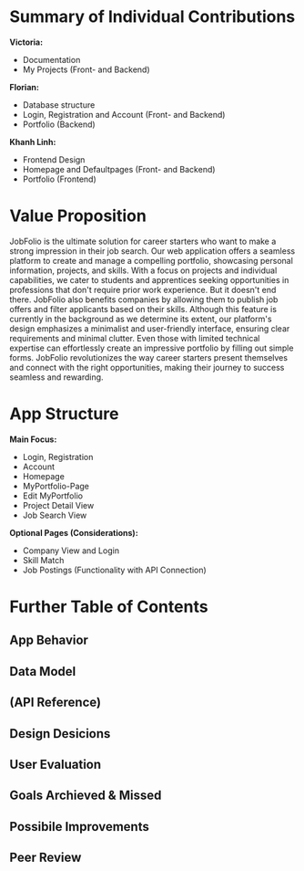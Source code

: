 # Summary of Individual Contributions 

**Victoria:**
+ Documentation
+ My Projects (Front- and Backend)

**Florian:**
+ Database structure
+ Login, Registration and Account (Front- and Backend)
+ Portfolio (Backend)

**Khanh Linh:** 
+ Frontend Design
+ Homepage and Defaultpages (Front- and Backend)
+ Portfolio (Frontend)


# Value Proposition

JobFolio is the ultimate solution for career starters who want to make a strong impression in their job search. Our web application offers a seamless platform to create and manage a compelling portfolio, showcasing personal information, projects, and skills. With a focus on projects and individual capabilities, we cater to students and apprentices seeking opportunities in professions that don't require prior work experience. But it doesn't end there. JobFolio also benefits companies by allowing them to publish job offers and filter applicants based on their skills. Although this feature is currently in the background as we determine its extent, our platform's design emphasizes a minimalist and user-friendly interface, ensuring clear requirements and minimal clutter. Even those with limited technical expertise can effortlessly create an impressive portfolio by filling out simple forms. JobFolio revolutionizes the way career starters present themselves and connect with the right opportunities, making their journey to success seamless and rewarding.

# App Structure

**Main Focus:**
+ Login, Registration
+ Account
+ Homepage
+ MyPortfolio-Page
+ Edit MyPortfolio
+ Project Detail View
+ Job Search View 

**Optional Pages (Considerations):**
+ Company View and Login
+ Skill Match 
+ Job Postings (Functionality with API Connection)

# Further Table of Contents
## App Behavior
## Data Model
## (API Reference)
## Design Desicions
## User Evaluation
## Goals Archieved & Missed
## Possibile Improvements
## Peer Review





